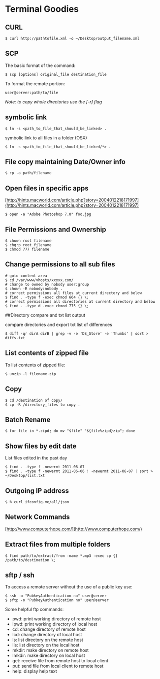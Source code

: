 # Terminal Goodies

## CURL

    $ curl http://pathtofile.xml -o ~/Desktop/output_filename.xml

## SCP

The basic format of the command:

    $ scp [options] original_file destination_file

To format the remote portion:

    user@server:path/to/file

*Note: to copy whole directories use the [-r] flag*

## symbolic link

    $ ln -s <path_to_file_that_should_be_linked> .

symbolic link to all files in a folder (OSX)

    $ ln -s <path_to_file_that_should_be_linked/*> .

## File copy maintaining Date/Owner info

    $ cp -a path/filename

## Open files in specific apps

[http://hints.macworld.com/article.php?story=2004012218171997](http://hints.macworld.com/article.php?story=2004012218171997)

    $ open -a "Adobe Photoshop 7.0" foo.jpg

## File Permissions and Ownership
    $ chown root filename
    $ chgrp root filename
    $ chmod 777 filename

## Change permissions to all sub files

    # goto content area
    $ cd /var/www/vhosts/xxxxx.com/
    # change to owned by nobody user:group
    $ chown -R nobody:nobody .
    # correct permissions all files at current directory and below
    $ find . -type f -exec chmod 664 {} \;
    # correct permissions all directories at current directory and below
    $ find . -type d -exec chmod 775 {} \;

##Directory compare and txt list output

compare directories and export txt list of differences

    $ diff -qr dirA dirB | grep -v -e 'DS_Store' -e 'Thumbs' | sort > diffs.txt

## List contents of zipped file

To list contents of zipped file:

    $ unzip -l filename.zip

## Copy
    $ cd /destination of copy/
    $ cp -R /directory_files to copy .

## Batch Rename

    $ for file in *.zipd; do mv "$file" "${file%zipd}zip"; done

## Show files by edit date

List files edited in the past day

    $ find . -type f -newermt 2011-06-07
    $ find . -type f -newermt 2011-06-06 ! -newermt 2011-06-07 | sort > ~/Desktop/list.txt

## Outgoing IP address
    $ % curl ifconfig.me/all/json

## Network Commands

[http://www.computerhope.com/](http://www.computerhope.com/)

## Extract files from multiple folders

    $ find path/to/extract/from -name *.mp3 -exec cp {} /path/to/destination \;

## sftp / ssh

To access a remote server without the use of a public key use:

    $ ssh -o "PubkeyAuthentication no" user@server
    $ sftp -o "PubkeyAuthentication no" user@server

Some helpful ftp commands:

- pwd:    print working directory of remote host
- lpwd:   print working directory of local host
- cd: change directory of remote host
- lcd:    change directory of local host
- ls: list directory on the remote host
- lls:    list directory on the local host
- mkdir:  make directory on remote host
- lmkdir: make directory on local host
- get:    receive file from remote host to local client
- put:    send file from local client to remote host
- help:   display help text


